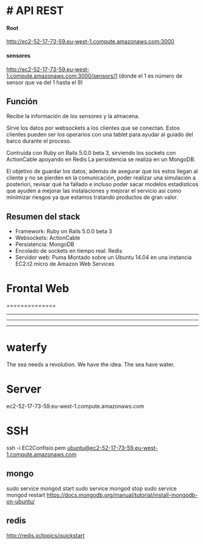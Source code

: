 # API REST
===========

#### Root
http://ec2-52-17-73-59.eu-west-1.compute.amazonaws.com:3000


#### sensores
http://ec2-52-17-73-59.eu-west-1.compute.amazonaws.com:3000/sensors/1 (donde el 1 es número de sensor que va del 1 hasta el 9)

Función
-----------
Recibe la información de los sensores y la almacena.

Sirve los datos por websockets a los clientes que se conectan. Estos clientes pueden ser los operarios con una tablet para ayudar al guiado del barco durante el proceso.

Contruida con Ruby on Rails 5.0.0 beta 3, sirviendo los sockets con ActionCable apoyando en Redis
La persistencia se realiza en un MongoDB.

El objetivo de guardar los datos, además de asegurar que los estos llegan al cliente y no se pierden en la comunicación, poder realizar una simulación a posteriori, revisar qué ha fallado e incluso poder sacar modelos estadísticos que ayuden a mejorar las instalaciones y mejorar el servicio así como minimizar riesgos ya que estamos tratando productos de gran valor.


Resumen del stack
--------------
  - Framework: Ruby on Rails 5.0.0 beta 3
  - Websockets: ActionCable
  - Persistencia: MongoDB 
  - Encolado de sockets en tiempo real: Redis
  - Servidor web: Puma
  Montado sobre un Ubuntu 14.04 en una instancia EC2.t2.micro de Amazon Web Services

# Frontal Web
==============














---------------------------------------------
---------------------------------------------
---------------------------------------------



# waterfy
The sea needs a revolution. We have the idea. The sea have water.

# Server
ec2-52-17-73-59.eu-west-1.compute.amazonaws.com

# SSH
ssh -i EC2Confisio.pem ubuntu@ec2-52-17-73-59.eu-west-1.compute.amazonaws.com

## mongo
  sudo service mongod start
  sudo service mongod stop
  sudo service mongod restart
  https://docs.mongodb.org/manual/tutorial/install-mongodb-on-ubuntu/

## redis
  http://redis.io/topics/quickstart